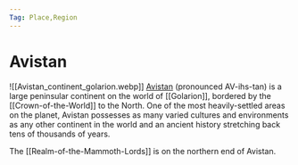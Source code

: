 ```yaml
---
Tag: Place,Region
---
```

# Avistan
![[Avistan_continent_golarion.webp]]
[Avistan](https://pathfinderwiki.com/wiki/Avistan) (pronounced AV-ihs-tan) is a large peninsular continent on the world of [[Golarion]], bordered by the [[Crown-of-the-World]] to the North. One of the most heavily-settled areas on the planet, Avistan possesses as many varied cultures and environments as any other continent in the world and an ancient history stretching back tens of thousands of years. 

The [[Realm-of-the-Mammoth-Lords]] is on the northern end of Avistan. 